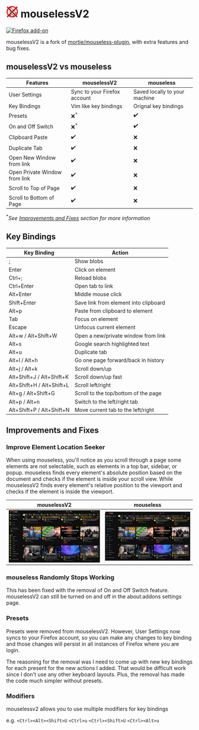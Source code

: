 # ![logo](public/icon-32.png) mouselessV2

[![Firefox add-on](https://user-images.githubusercontent.com/585534/107280546-7b9b2a00-6a26-11eb-8f9f-f95932f4bfec.png)](https://addons.mozilla.org/en-US/firefox/addon/mouselessv2)

mouselessV2 is a fork of
[mortie/mouseless-plugin](https://github.com/mortie/mouseless-plugin),
with extra features and bug fixes.

## mouselessV2 vs mouseless

| Features                      | mouselessV2                  | mouseless                     |
| ----------------------------- | ---------------------------- | ----------------------------- |
| User Settings                 | Sync to your Firefox account | Saved locally to your machine |
| Key Bindings                  | Vim like key bindings        | Orignal key bindings          |
| Presets                       | :x:<sup>\*</sup>             | :heavy_check_mark:            |
| On and Off Switch             | :x:<sup>\*</sup>             | :heavy_check_mark:            |
| Clipboard Paste               | :heavy_check_mark:           | :x:                           |
| Duplicate Tab                 | :heavy_check_mark:           | :x:                           |
| Open New Window from link     | :heavy_check_mark:           | :x:                           |
| Open Private Window from link | :heavy_check_mark:           | :x:                           |
| Scroll to Top of Page         | :heavy_check_mark:           | :x:                           |
| Scroll to Bottom of Page      | :heavy_check_mark:           | :x:                           |

<sup>\*</sup>_See [Improvements and Fixes](#improvements-and-fixes) section for more information_

## Key Bindings

| Key Binding               | Action                                |
| ------------------------- | ------------------------------------- |
| ;                         | Show blobs                            |
| Enter                     | Click on element                      |
| Ctrl+;                    | Reload blobs                          |
| Ctrl+Enter                | Open tab to link                      |
| Alt+Enter                 | Middle mouse click                    |
| Shift+Enter               | Save link from element into clipboard |
| Alt+p                     | Paste from clipboard to element       |
| Tab                       | Focus on element                      |
| Escape                    | Unfocus current element               |
| Alt+w / Alt+Shift+W       | Open a new/private window from link   |
| Alt+s                     | Google search highlighted text        |
| Alt+u                     | Duplicate tab                         |
| Alt+l / Alt+h             | Go one page forward/back in history   |
| Alt+j / Alt+k             | Scroll down/up                        |
| Alt+Shift+J / Alt+Shift+K | Scroll down/up fast                   |
| Alt+Shift+H / Alt+Shift+L | Scroll left/right                     |
| Alt+g / Alt+Shift+G       | Scroll to the top/bottom of the page  |
| Alt+p / Alt+n             | Switch to the left/right tab          |
| Alt+Shift+P / Alt+Shift+N | Move current tab to the left/right    |

## Improvements and Fixes

### Improve Element Location Seeker

When using mouseless, you'll notice as you scroll through a page some elements are not selectable,
such as elements in a top bar, sidebar, or popup. mouseless finds every element's absolute position
based on the document and checks if the element is inside your scroll view. While mouselessV2
finds every element's relative position to the viewport and checks if the element is inside the
viewport.

| mouselessV2                          | mouseless                        |
| ------------------------------------ | -------------------------------- |
| ![mouselessV2](imgs/mouselessV2.png) | ![mouseless](imgs/mouseless.png) |

### mouseless Randomly Stops Working

This has been fixed with the removal of On and Off Switch feature. mouselessV2 can still be turned
on and off in the about:addons settings page.

### Presets

Presets were removed from mouselessV2. However, User Settings now syncs to your Firefox
account, so you can make any changes to key binding and those changes will persist in all instances
of Firefox where you are login.

The reasoning for the removal was I need to come up with new key bindings for each present for
the new actions I added. That would be difficult work since I don't use any other keyboard layouts.
Plus, the removal has made the code much simpler without presets.

### Modifiers

mouselessv2 allows you to use multiple modifiers for key bindings

e.g. `<Ctrl><Alt><Shift>U` `<Ctrl>u` `<Ctrl><Shift>U` `<Ctrl><Alt>u`
